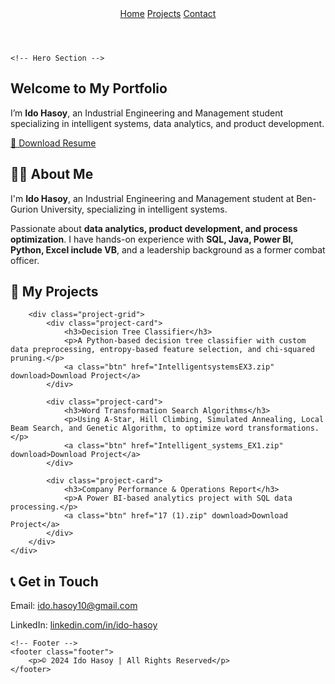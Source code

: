 
<html lang="en">
<head>
    <meta charset="UTF-8">
    <meta name="viewport" content="width=device-width, initial-scale=1.0">
    <title>Ido Hasoy | Portfolio</title>
    <link rel="stylesheet" href="style.css">
</head>
<body>
    <!-- Header Section -->
    <header class="header">
        <nav class="nav-links">
            <a href="#home">Home</a>
            <a href="#projects">Projects</a>
            <a href="#contact">Contact</a>
        </nav>
    </header>

    <!-- Hero Section -->
<section id="home" class="hero">
    <div class="hero-content">
        <h1>Welcome to My Portfolio</h1>
        <p>I’m <strong>Ido Hasoy</strong>, an Industrial Engineering and Management student specializing in intelligent systems, data analytics, and product development.</p>
        <a href="ido hasoy resume.pdf" class="btn" download>📄 Download Resume</a>
    </div>
    <div class="hero-image">
        <!-- <img src="Images/logo.webp" class="cartoon-image" alt="Data Analytics Cartoon"> -->
    </div>
</section>
<!-- About Section -->
<section class="about">
    <div class="container">
        <h2>👨‍💼 About Me</h2>
        <div class="about-content">
            <p>I'm <strong>Ido Hasoy</strong>, an Industrial Engineering and Management student at Ben-Gurion University, specializing in intelligent systems.</p>
            <p>Passionate about <strong>data analytics, product development, and process optimization</strong>. I have hands-on experience with <strong>SQL, Java, Power BI, Python, Excel include VB</strong>, and a leadership background as a former combat officer.</p>
        </div>
    </div>
</section>

<!-- Projects Section -->
<section id="projects" class="projects">
    <div class="container">
        <h2>📂 My Projects</h2>

        <div class="project-grid">
            <div class="project-card">
                <h3>Decision Tree Classifier</h3>
                <p>A Python-based decision tree classifier with custom data preprocessing, entropy-based feature selection, and chi-squared pruning.</p>
                <a class="btn" href="IntelligentsystemsEX3.zip" download>Download Project</a>
            </div>

            <div class="project-card">
                <h3>Word Transformation Search Algorithms</h3>
                <p>Using A-Star, Hill Climbing, Simulated Annealing, Local Beam Search, and Genetic Algorithm, to optimize word transformations.</p>
                <a class="btn" href="Intelligent_systems_EX1.zip" download>Download Project</a>
            </div>

            <div class="project-card">
                <h3>Company Performance & Operations Report</h3>
                <p>A Power BI-based analytics project with SQL data processing.</p>
                <a class="btn" href="17 (1).zip" download>Download Project</a>
            </div>
        </div>
    </div>
</section>

<!-- Contact Section -->
<section id="contact" class="contact">
    <div class="container">
        <h2>📞 Get in Touch</h2>
        <div class="contact-content">
            <p>Email: <a href="mailto:ido.hasoy10@gmail.com">ido.hasoy10@gmail.com</a></p>
            <p>LinkedIn: <a href="#">linkedin.com/in/ido-hasoy</a></p>
        </div>
    </div>
</section>

    <!-- Footer -->
    <footer class="footer">
        <p>© 2024 Ido Hasoy | All Rights Reserved</p>
    </footer>
</body>
</html>
